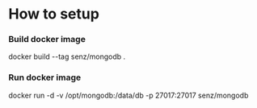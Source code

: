# How to setup

### Build docker image
docker build --tag senz/mongodb .

### Run docker image
docker run -d -v /opt/mongodb:/data/db -p 27017:27017 senz/mongodb
